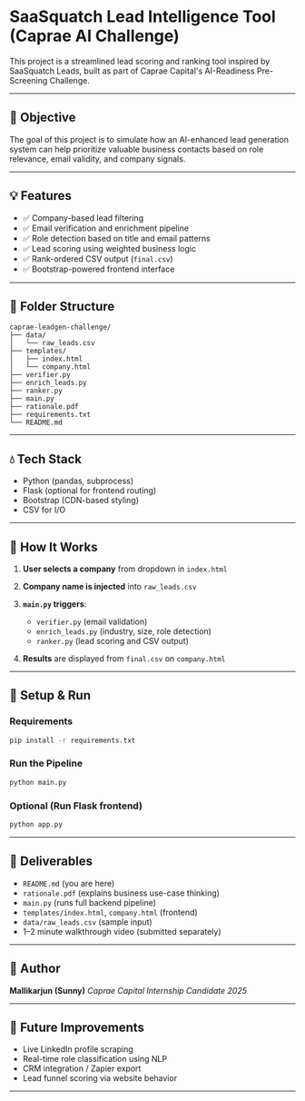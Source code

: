 # SaaSquatch Lead Intelligence Tool (Caprae AI Challenge)

This project is a streamlined lead scoring and ranking tool inspired by SaaSquatch Leads, built as part of Caprae Capital's AI-Readiness Pre-Screening Challenge.

---

## 📌 Objective

The goal of this project is to simulate how an AI-enhanced lead generation system can help prioritize valuable business contacts based on role relevance, email validity, and company signals.

---

## 💡 Features

* ✅ Company-based lead filtering
* ✅ Email verification and enrichment pipeline
* ✅ Role detection based on title and email patterns
* ✅ Lead scoring using weighted business logic
* ✅ Rank-ordered CSV output (`final.csv`)
* ✅ Bootstrap-powered frontend interface

---

## 📂 Folder Structure

```
caprae-leadgen-challenge/
├── data/
│   └── raw_leads.csv
├── templates/
│   ├── index.html
│   └── company.html
├── verifier.py
├── enrich_leads.py
├── ranker.py
├── main.py
├── rationale.pdf
├── requirements.txt
└── README.md
```

---

## 💧 Tech Stack

* Python (pandas, subprocess)
* Flask (optional for frontend routing)
* Bootstrap (CDN-based styling)
* CSV for I/O

---

## 🚀 How It Works

1. **User selects a company** from dropdown in `index.html`
2. **Company name is injected** into `raw_leads.csv`
3. **`main.py` triggers**:

   * `verifier.py` (email validation)
   * `enrich_leads.py` (industry, size, role detection)
   * `ranker.py` (lead scoring and CSV output)
4. **Results** are displayed from `final.csv` on `company.html`

---

## 📆 Setup & Run

### Requirements

```bash
pip install -r requirements.txt
```

### Run the Pipeline

```bash
python main.py
```

### Optional (Run Flask frontend)

```bash
python app.py
```

---

## 📄 Deliverables

* `README.md` (you are here)
* `rationale.pdf` (explains business use-case thinking)
* `main.py` (runs full backend pipeline)
* `templates/index.html`, `company.html` (frontend)
* `data/raw_leads.csv` (sample input)
* 1–2 minute walkthrough video (submitted separately)

---

## 📖 Author

**Mallikarjun (Sunny)**
*Caprae Capital Internship Candidate 2025*

---

## 🚀 Future Improvements

* Live LinkedIn profile scraping
* Real-time role classification using NLP
* CRM integration / Zapier export
* Lead funnel scoring via website behavior

---
